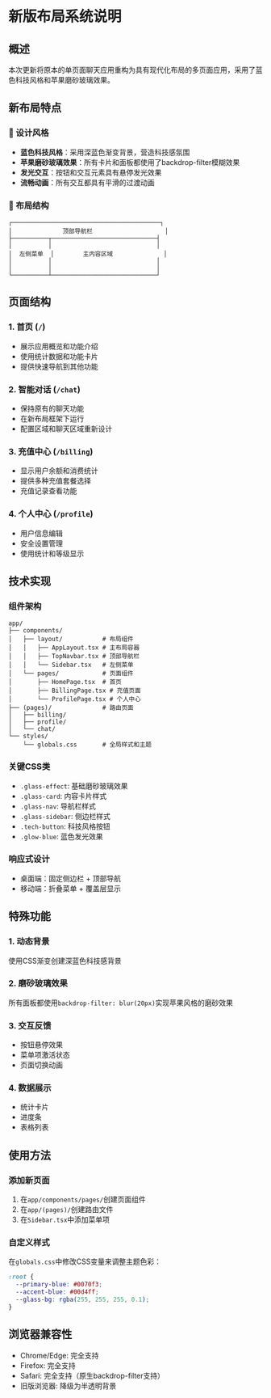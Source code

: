 # 新版布局系统说明

## 概述
本次更新将原本的单页面聊天应用重构为具有现代化布局的多页面应用，采用了蓝色科技风格和苹果磨砂玻璃效果。

## 新布局特点

### 🎨 设计风格
- **蓝色科技风格**：采用深蓝色渐变背景，营造科技感氛围
- **苹果磨砂玻璃效果**：所有卡片和面板都使用了backdrop-filter模糊效果
- **发光交互**：按钮和交互元素具有悬停发光效果
- **流畅动画**：所有交互都具有平滑的过渡动画

### 📱 布局结构
```
┌─────────────────────────────────────────┐
│              顶部导航栏                    │
├──────────┬─────────────────────────────┤
│          │                             │
│  左侧菜单  │        主内容区域              │
│          │                             │
│          │                             │
└──────────┴─────────────────────────────┘
```

## 页面结构

### 1. 首页 (`/`)
- 展示应用概览和功能介绍
- 使用统计数据和功能卡片
- 提供快速导航到其他功能

### 2. 智能对话 (`/chat`)
- 保持原有的聊天功能
- 在新布局框架下运行
- 配置区域和聊天区域重新设计

### 3. 充值中心 (`/billing`)
- 显示用户余额和消费统计
- 提供多种充值套餐选择
- 充值记录查看功能

### 4. 个人中心 (`/profile`)
- 用户信息编辑
- 安全设置管理
- 使用统计和等级显示

## 技术实现

### 组件架构
```
app/
├── components/
│   ├── layout/           # 布局组件
│   │   ├── AppLayout.tsx # 主布局容器
│   │   ├── TopNavbar.tsx # 顶部导航栏
│   │   └── Sidebar.tsx   # 左侧菜单
│   └── pages/            # 页面组件
│       ├── HomePage.tsx  # 首页
│       ├── BillingPage.tsx # 充值页面
│       └── ProfilePage.tsx # 个人中心
├── (pages)/              # 路由页面
│   ├── billing/
│   ├── profile/
│   └── chat/
└── styles/
    └── globals.css       # 全局样式和主题
```

### 关键CSS类
- `.glass-effect`: 基础磨砂玻璃效果
- `.glass-card`: 内容卡片样式
- `.glass-nav`: 导航栏样式
- `.glass-sidebar`: 侧边栏样式
- `.tech-button`: 科技风格按钮
- `.glow-blue`: 蓝色发光效果

### 响应式设计
- 桌面端：固定侧边栏 + 顶部导航
- 移动端：折叠菜单 + 覆盖层显示

## 特殊功能

### 1. 动态背景
使用CSS渐变创建深蓝色科技感背景

### 2. 磨砂玻璃效果
所有面板都使用`backdrop-filter: blur(20px)`实现苹果风格的磨砂效果

### 3. 交互反馈
- 按钮悬停效果
- 菜单项激活状态
- 页面切换动画

### 4. 数据展示
- 统计卡片
- 进度条
- 表格列表

## 使用方法

### 添加新页面
1. 在`app/components/pages/`创建页面组件
2. 在`app/(pages)/`创建路由文件
3. 在`Sidebar.tsx`中添加菜单项

### 自定义样式
在`globals.css`中修改CSS变量来调整主题色彩：
```css
:root {
  --primary-blue: #0070f3;
  --accent-blue: #00d4ff;
  --glass-bg: rgba(255, 255, 255, 0.1);
}
```

## 浏览器兼容性
- Chrome/Edge: 完全支持
- Firefox: 完全支持
- Safari: 完全支持（原生backdrop-filter支持）
- 旧版浏览器: 降级为半透明背景